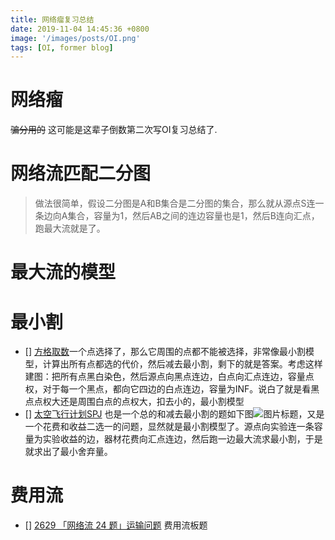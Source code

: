 ```yaml
---
title: 网络瘤复习总结
date: 2019-11-04 14:45:36 +0800
image: '/images/posts/OI.png'
tags: [OI, former blog]
---
```


# 网络瘤
~~骗分用的~~
这可能是这辈子倒数第二次写OI复习总结了.
# 网络流匹配二分图
>做法很简单，假设二分图是A和B集合是二分图的集合，那么就从源点S连一条边向A集合，容量为1，然后AB之间的连边容量也是1，然后B连向汇点，跑最大流就是了。
# 最大流的模型
#  最小割
- [] [方格取数](http://192.168.110.251/problempage.php?problem_id=2625)一个点选择了，那么它周围的点都不能被选择，非常像最小割模型，计算出所有点都选的代价，然后减去最小割，剩下的就是答案。考虑这样建图：把所有点黑白染色，然后源点向黑点连边，白点向汇点连边，容量点权，对于每一个黑点，都向它四边的白点连边，容量为INF。说白了就是看黑点点权大还是周围白点的点权大，扣去小的，最小割模型
- [] [太空飞行计划SPJ](http://192.168.110.251/problempage.php?problem_id=2309) 也是一个总的和减去最小割的题如下图![图片标题](https://cdn.risingentropy.top/images/posts/dbfededab644102e30008ee.png)，又是一个花费和收益二选一的问题，显然就是最小割模型了。源点向实验连一条容量为实验收益的边，器材花费向汇点连边，然后跑一边最大流求最小割，于是就求出了最小舍弃量。

# 费用流
- [] [2629 「网络流 24 题」运输问题](http://192.168.110.251/problempage.php?problem_id=2629) 费用流板题